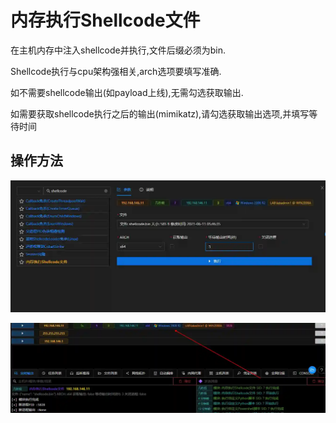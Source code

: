 # 内存执行Shellcode文件


在主机内存中注入shellcode并执行,文件后缀必须为bin. 

Shellcode执行与cpu架构强相关,arch选项要填写准确.

 如不需要shellcode输出(如payload上线),无需勾选获取输出. 

如需要获取shellcode执行之后的输出(mimikatz),请勾选获取输出选项,并填写等待时间

## 操作方法
![](img\DefenseEvasion_ProcessInjection_ShellcodeLoader\1.webp)

![](img\DefenseEvasion_ProcessInjection_ShellcodeLoader\2.webp)


